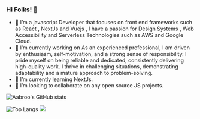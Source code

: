 ### Hi Folks! 👋

<!--
**abroojalil/abroojalil** is a ✨ _special_ ✨ repository because its `README.md` (this file) appears on your GitHub profile.

Here are some ideas to get you started:

- 🔭 I’m currently working on ...
- 🌱 I’m currently learning ...
- 👯 I’m looking to collaborate on ...
- 🤔 I’m looking for help with ...
- 💬 Ask me about ...
- 📫 How to reach me: ...
- 😄 Pronouns: ...
- ⚡ Fun fact: ...
-->
- 💬 I’m a javascript Developer that focuses on front end frameworks such as React , NextJs and Vuejs , I have a passion for Design Systems , Web Accessibility and Serverless Technologies such as AWS and Google Cloud.
- 🔭 I’m currently working on As an experienced professional, I am driven by enthusiasm, self-motivation, and a strong sense of responsibility. I pride myself on being reliable and dedicated, consistently delivering high-quality work. I thrive in challenging situations, demonstrating adaptability and a mature approach to problem-solving.
- 🌱 I’m currently learning NextJs.
- 👯 I’m looking to collaborate on any open source JS projects.
  

  

![Aabroo's GitHub stats](https://github-readme-stats.vercel.app/api?username=abroojalil&show_icons=true&theme=radical)

![Top Langs](https://github-readme-stats.vercel.app/api/top-langs/?username=abroojalil&hide_progress=true)
![](https://komarev.com/ghpvc/?username=abroojalil)



